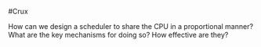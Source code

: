 #Crux 

How can we design a scheduler to share the CPU in a proportional manner? What are the key mechanisms for doing so? How effective are they?